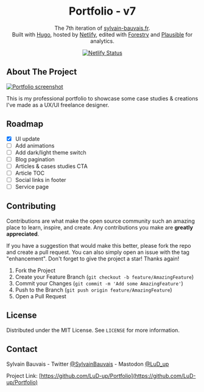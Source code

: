 <h1 align="center">
  Portfolio - v7
</h1>
<p align="center">
  The 7th iteration of <a href="https://sylvain-bauvais.fr">sylvain-bauvais.fr</a>.<br>
  Built with <a href="https://gohugo.io">Hugo</a>, hosted by <a href="https://www.netlify.com/">Netlify</a>, edited with <a href="https://forestry.io">Forestry</a> and <a href="https://plausible.io">Plausible</a> for analytics.
</p>
<p align="center">
  <a href="https://app.netlify.com/sites/sylvain-bauvais/deploys">
    <img src="https://api.netlify.com/api/v1/badges/66b1ea2a-6b8f-4c97-a247-9f8e012e2144/deploy-status" alt="Netlify Status" />
  </a>
</p>

## About The Project

[![Portfolio screenshot](https://portfolio-sylvain.netlify.app/portfolio-screenshot.png)](https://sylvain-bauvais.fr)

This is my professional portfolio to showcase some case studies & creations I've made as a UX/UI freelance designer.

## Roadmap

- [x] UI update
- [ ] Add animations
- [ ] Add dark/light theme switch
- [ ] Blog pagination
- [ ] Articles & cases studies CTA
- [ ] Article TOC
- [ ] Social links in footer
- [ ] Service page

## Contributing

Contributions are what make the open source community such an amazing place to learn, inspire, and create. Any contributions you make are **greatly appreciated**.

If you have a suggestion that would make this better, please fork the repo and create a pull request. You can also simply open an issue with the tag "enhancement".
Don't forget to give the project a star! Thanks again!

1. Fork the Project
2. Create your Feature Branch (`git checkout -b feature/AmazingFeature`)
3. Commit your Changes (`git commit -m 'Add some AmazingFeature'`)
4. Push to the Branch (`git push origin feature/AmazingFeature`)
5. Open a Pull Request

## License

Distributed under the MIT License. See `LICENSE` for more information.

## Contact

Sylvain Bauvais - Twitter [@SylvainBauvais](https://twitter.com/SylvainBauvais) - Mastodon [@LuD_up](https://mastodon.social/@LuD_up)

Project Link: [https://github.com/LuD-up/Portfolio](https://github.com/LuD-up/Portfolio)
